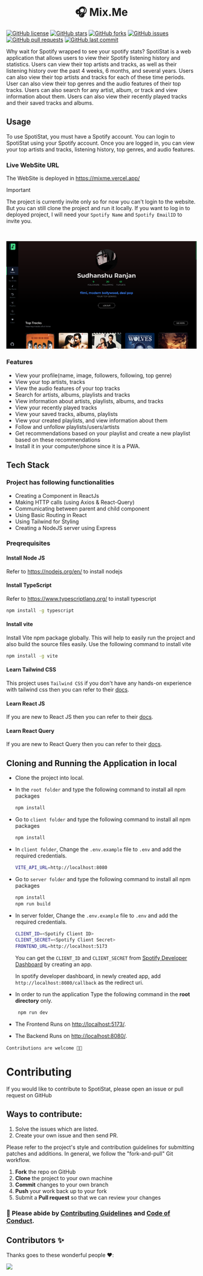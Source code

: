 <h1 align="center"> 🎧 Mix.Me </h1>
  
  [![GitHub license](https://img.shields.io/github/license/SudhansuuRanjan/SpotiStat?style=for-the-badge)](LICENSE)  [![GitHub stars](https://img.shields.io/github/stars/SudhansuuRanjan/SpotiStat?style=for-the-badge)]()  [![GitHub forks](https://img.shields.io/github/forks/SudhansuuRanjan/SpotiStat?style=for-the-badge)]()  [![GitHub issues](https://img.shields.io/github/issues/SudhansuuRanjan/SpotiStat?style=for-the-badge)]()  [![GitHub pull requests](https://img.shields.io/github/issues-pr/SudhansuuRanjan/SpotiStat?style=for-the-badge)]()  [![GitHub last commit](https://img.shields.io/github/last-commit/SudhansuuRanjan/SpotiStat?style=for-the-badge)]()

Why wait for Spotify wrapped to see your spotify stats?
SpotiStat is a web application that allows users to view their Spotify listening history and statistics. Users can view their top artists and tracks, as well as their listening history over the past 4 weeks, 6 months, and several years. Users can also view their top artists and tracks for each of these time periods. User can also view their top genres and the audio features of their top tracks. Users can also search for any artist, album, or track and view information about them. Users can also view their recently played tracks and their saved tracks and albums.

## Usage

To use SpotiStat, you must have a Spotify account. You can login to SpotiStat using your Spotify account. Once you are logged in, you can view your top artists and tracks, listening history, top genres, and audio features. 

### Live WebSite URL

The WebSite is deployed in https://mixme.vercel.app/
> [!IMPORTANT]  
> The project is currently invite only so for now you can't login to the website. But you can still clone the project and run it locally. If you want to log in to deployed project, I will need your `Spotify Name` and `Spotify EmailID` to invite you.

<br/>

![ScreenShot](client/public/og.png)

### Features

- View your profile(name, image, followers, following, top genre)
- View your top artists, tracks
- View the audio features of your top tracks
- Search for artists, albums, playlists and tracks
- View information about artists, playlists, albums, and tracks
- View your recently played tracks
- View your saved tracks, albums, playlists
- View your created playlists, and view information about them
- Follow and unfollow playlists/users/artists
- Get recommendations based on your playlist and create a new playlist based on these recommendations
- Install it in your computer/phone since it is a PWA.

## Tech Stack

### Project has following functionalities

- Creating a Component in ReactJs
- Making HTTP calls (using Axios & React-Query)
- Communicating between parent and child component
- Using Basic Routing in React
- Using Tailwind for Styling
- Creating a NodeJS server using Express

### Preqrequisites

#### Install Node JS
Refer to https://nodejs.org/en/ to install nodejs

#### Install TypeScript
Refer to https://www.typescriptlang.org/ to install typescript

```bash
npm install -g typescript
```

#### Install vite
Install Vite npm package globally. This will help to easily run the project and also build the source files easily. Use the following command to install vite

```bash
npm install -g vite
```

#### Learn Tailwind CSS
This project uses `Tailwind CSS` if you don't have any hands-on experience with tailwind css then you can refer to their [docs](https://tailwindcss.com/).

#### Learn React JS
If you are new to React JS then you can refer to their [docs](https://react.dev/).

#### Learn React Query
If you are new to React Query then you can refer to their [docs](https://appwrite.io/docs).

## Cloning and Running the Application in local

- Clone the project into local.
 - In the `root folder` and type the following command to install all npm packages
    ```bash
    npm install
    ```
- Go to `client folder` and type the following command to install all npm packages
    ```bash
    npm install
    ```
- In `client folder`, Change the `.env.example` file to `.env` and add the required credentials.
    ```bash
    VITE_API_URL=http://localhost:8080
    ```
- Go to `server folder` and type the following command to install all npm packages
    ```bash
    npm install
    npm run build
    ```
- In server folder, Change the `.env.example` file to `.env` and add the required credentials.
    ```bash
    CLIENT_ID=<Spotify Client ID>
    CLIENT_SECRET=<Spotify Client Secret>
    FRONTEND_URL=http://localhost:5173
    ```
  You can get the `CLIENT_ID` and `CLIENT_SECRET` from [Spotify Developer Dashboard](https://developer.spotify.com/dashboard/) by creating an app.

  In spotify developer dashboard, in newly created app, add `http://localhost:8080/callback` as the redirect uri.

- In order to run the application Type the following command in the **root directory** only.
  ```bash
   npm run dev
  ```

- The Frontend Runs on [http://localhost:5173/](http://localhost:5173/).
- The Backend Runs on [http://localhost:8080/](http://localhost:8080/).

`Contributions are welcome 🎉🎉`
# Contributing
If you would like to contribute to SpotiStat, please open an issue or pull request on GitHub

## Ways to contribute:

1. Solve the issues which are listed.
2. Create your own issue and then send PR.

Please refer to the project's style and contribution guidelines for submitting patches and additions. In general, we follow the "fork-and-pull" Git workflow.

 1. **Fork** the repo on GitHub
 2. **Clone** the project to your own machine
 3. **Commit** changes to your own branch
 4. **Push** your work back up to your fork
 5. Submit a **Pull request** so that we can review your changes



### 🚀 Please abide by  [**Contributing Guidelines**](https://github.com/SudhansuuRanjan/SpotiStat/blob/main/CONTRIBUTING.md) and [**Code of Conduct**](https://github.com/SudhansuuRanjan/SpotiStat/blob/main/CODE_OF_CONDUCT.md).


## Contributors ✨

Thanks goes to these wonderful people ❤️:

<a href = "https://github.com/SudhansuuRanjan/SpotiStat/graphs/contributors">
  <img src = "https://contrib.rocks/image?repo=SudhansuuRanjan/SpotiStat"/>
</a>
